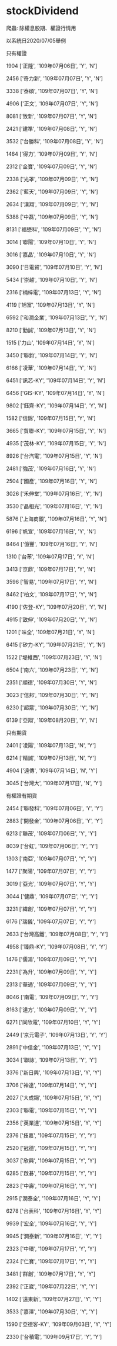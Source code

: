 # stockDividend
爬蟲: 除權息股期、權證行情用

以系統日2020/07/05舉例

只有權證

1904
['正隆', '109年07月06日', 'Y', 'N']

2456
['奇力新', '109年07月07日', 'Y', 'N']

3338
['泰碩', '109年07月07日', 'Y', 'N']

4906
['正文', '109年07月07日', 'Y', 'N']

8081
['致新', '109年07月07日', 'Y', 'N']

2421
['建準', '109年07月08日', 'Y', 'N']

3532
['台勝科', '109年07月08日', 'Y', 'N']

1464
['得力', '109年07月09日', 'Y', 'N']

2312
['金寶', '109年07月09日', 'Y', 'N']

2338
['光罩', '109年07月09日', 'Y', 'N']

2362
['藍天', '109年07月09日', 'Y', 'N']

2634
['漢翔', '109年07月09日', 'Y', 'N']

5388
['中磊', '109年07月09日', 'Y', 'N']

8131
['福懋科', '109年07月09日', 'Y', 'N']

3014
['聯陽', '109年07月10日', 'Y', 'N']

3016
['嘉晶', '109年07月10日', 'Y', 'N']

3090
['日電貿', '109年07月10日', 'Y', 'N']

5434
['崇越', '109年07月10日', 'Y', 'N']

2316
['楠梓電', '109年07月13日', 'Y', 'N']

4119
['旭富', '109年07月13日', 'Y', 'N']

6592
['和潤企業', '109年07月13日', 'Y', 'N']

8210
['勤誠', '109年07月13日', 'Y', 'N']

1515
['力山', '109年07月14日', 'Y', 'N']

3450
['聯鈞', '109年07月14日', 'Y', 'N']

6166
['凌華', '109年07月14日', 'Y', 'N']

6451
['訊芯-KY', '109年07月14日', 'Y', 'N']

6456
['GIS-KY', '109年07月14日', 'Y', 'N']

9802
['鈺齊-KY', '109年07月14日', 'Y', 'N']

1582
['信錦', '109年07月15日', 'Y', 'N']

3665
['貿聯-KY', '109年07月15日', 'Y', 'N']

4935
['茂林-KY', '109年07月15日', 'Y', 'N']

8926
['台汽電', '109年07月15日', 'Y', 'N']

2481
['強茂', '109年07月16日', 'Y', 'N']

2504
['國產', '109年07月16日', 'Y', 'N']

3026
['禾伸堂', '109年07月16日', 'Y', 'N']

3530
['晶相光', '109年07月16日', 'Y', 'N']

5876
['上海商銀', '109年07月16日', 'Y', 'N']

6196
['帆宣', '109年07月16日', 'Y', 'N']

8464
['億豐', '109年07月16日', 'Y', 'N']

1310
['台苯', '109年07月17日', 'Y', 'N']

3413
['京鼎', '109年07月17日', 'Y', 'N']

3596
['智易', '109年07月17日', 'Y', 'N']

8462
['柏文', '109年07月17日', 'Y', 'N']

4190
['佐登-KY', '109年07月20日', 'Y', 'N']

4915
['致伸', '109年07月20日', 'Y', 'N']

1201
['味全', '109年07月21日', 'Y', 'N']

6415
['矽力-KY', '109年07月21日', 'Y', 'N']

1522
['堤維西', '109年07月23日', 'Y', 'N']

6504
['南六', '109年07月23日', 'Y', 'N']

2351
['順德', '109年07月30日', 'Y', 'N']

3023
['信邦', '109年07月30日', 'Y', 'N']

6230
['超眾', '109年07月30日', 'Y', 'N']

6139
['亞翔', '109年08月20日', 'Y', 'N']

只有期貨

2401
['凌陽', '109年07月13日', 'N', 'Y']

6214
['精誠', '109年07月13日', 'N', 'Y']

4904
['遠傳', '109年07月14日', 'N', 'Y']

3045
['台灣大', '109年07月17日', 'N', 'Y']

有權證有期貨

2454
['聯發科', '109年07月06日', 'Y', 'Y']

2883
['開發金', '109年07月06日', 'Y', 'Y']

6213
['聯茂', '109年07月06日', 'Y', 'Y']

8039
['台虹', '109年07月06日', 'Y', 'Y']

1303
['南亞', '109年07月07日', 'Y', 'Y']

1477
['聚陽', '109年07月07日', 'Y', 'Y']

3019
['亞光', '109年07月07日', 'Y', 'Y']

3044
['健鼎', '109年07月07日', 'Y', 'Y']

3231
['緯創', '109年07月07日', 'Y', 'Y']

6176
['瑞儀', '109年07月07日', 'Y', 'Y']

2633
['台灣高鐵', '109年07月08日', 'Y', 'Y']

4958
['臻鼎-KY', '109年07月08日', 'Y', 'Y']

1476
['儒鴻', '109年07月09日', 'Y', 'Y']

2231
['為升', '109年07月09日', 'Y', 'Y']

2313
['華通', '109年07月09日', 'Y', 'Y']

8046
['南電', '109年07月09日', 'Y', 'Y']

8163
['達方', '109年07月09日', 'Y', 'Y']

6271
['同欣電', '109年07月10日', 'Y', 'Y']

2449
['京元電子', '109年07月13日', 'Y', 'Y']

2891
['中信金', '109年07月13日', 'Y', 'Y']

3034
['聯詠', '109年07月13日', 'Y', 'Y']

3376
['新日興', '109年07月13日', 'Y', 'Y']

3706
['神達', '109年07月14日', 'Y', 'Y']

2027
['大成鋼', '109年07月15日', 'Y', 'Y']

2303
['聯電', '109年07月15日', 'Y', 'Y']

2356
['英業達', '109年07月15日', 'Y', 'Y']

2376
['技嘉', '109年07月15日', 'Y', 'Y']

2520
['冠德', '109年07月15日', 'Y', 'Y']

3037
['欣興', '109年07月15日', 'Y', 'Y']

6285
['啟碁', '109年07月15日', 'Y', 'Y']

2823
['中壽', '109年07月16日', 'Y', 'Y']

2915
['潤泰全', '109年07月16日', 'Y', 'Y']

6278
['台表科', '109年07月16日', 'Y', 'Y']

9939
['宏全', '109年07月16日', 'Y', 'Y']

9945
['潤泰新', '109年07月16日', 'Y', 'Y']

2323
['中環', '109年07月17日', 'Y', 'Y']

2324
['仁寶', '109年07月17日', 'Y', 'Y']

3481
['群創', '109年07月17日', 'Y', 'Y']

2392
['正崴', '109年07月22日', 'Y', 'Y']

1402
['遠東新', '109年07月27日', 'Y', 'Y']

3533
['嘉澤', '109年07月30日', 'Y', 'Y']

1590
['亞德客-KY', '109年09月03日', 'Y', 'Y']

2330
['台積電', '109年09月17日', 'Y', 'Y']

